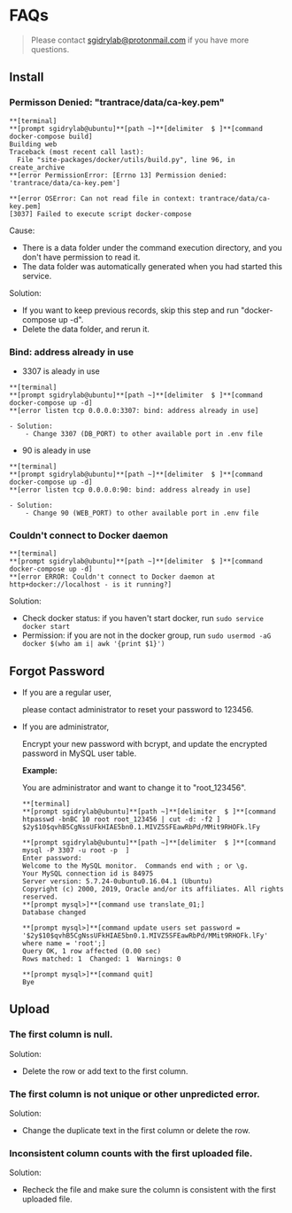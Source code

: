 # FAQs

> Please contact [sgidrylab@protonmail.com](mailto:sgidrylab@protonmail.com) if you have more questions.

<!-- toc -->

## Install

### Permisson Denied: "trantrace/data/ca-key.pem"

```
**[terminal]
**[prompt sgidrylab@ubuntu]**[path ~]**[delimiter  $ ]**[command docker-compose build]
Building web
Traceback (most recent call last):
  File "site-packages/docker/utils/build.py", line 96, in create_archive
**[error PermissionError: [Errno 13] Permission denied: 'trantrace/data/ca-key.pem']

**[error OSError: Can not read file in context: trantrace/data/ca-key.pem]
[3037] Failed to execute script docker-compose
```

Cause:
  - There is a data folder under the command execution directory, and you don't have permission to read it.
  - The data folder was automatically generated when you had started this service.

Solution:
  - If you want to keep previous records, skip this step and run "docker-compose up -d".
  - Delete the data folder, and rerun it.

### Bind: address already in use

- 3307 is aleady in use
```
**[terminal]
**[prompt sgidrylab@ubuntu]**[path ~]**[delimiter  $ ]**[command docker-compose up -d]
**[error listen tcp 0.0.0.0:3307: bind: address already in use]
```
    - Solution:
        - Change 3307 (DB_PORT) to other available port in .env file

- 90 is aleady in use
```
**[terminal]
**[prompt sgidrylab@ubuntu]**[path ~]**[delimiter  $ ]**[command docker-compose up -d]
**[error listen tcp 0.0.0.0:90: bind: address already in use]
```
    - Solution:
        - Change 90 (WEB_PORT) to other available port in .env file

### Couldn't connect to Docker daemon

```
**[terminal]
**[prompt sgidrylab@ubuntu]**[path ~]**[delimiter  $ ]**[command docker-compose up -d]
**[error ERROR: Couldn't connect to Docker daemon at http+docker://localhost - is it running?]
```

Solution:
  - Check docker status: if you haven't start docker, run ```sudo service docker start```
  - Permission: if you are not in the docker group, run ```sudo usermod -aG docker $(who am i| awk '{print $1}') ```

## Forgot Password

- If you are a regular user,

    please contact administrator to reset your password to 123456.

- If you are administrator,

    Encrypt your new password with bcrypt, and update the encrypted password in MySQL user table.

    **Example:**

    You are administrator and want to change it to "root_123456".

    ```
    **[terminal]
    **[prompt sgidrylab@ubuntu]**[path ~]**[delimiter  $ ]**[command htpasswd -bnBC 10 root root_123456 | cut -d: -f2 ]
    $2y$10$qvhB5CgNssUFkHIAE5bn0.1.MIVZ5SFEawRbPd/MMit9RHOFk.lFy

    **[prompt sgidrylab@ubuntu]**[path ~]**[delimiter  $ ]**[command mysql -P 3307 -u root -p  ]
    Enter password:
    Welcome to the MySQL monitor.  Commands end with ; or \g.
    Your MySQL connection id is 84975
    Server version: 5.7.24-0ubuntu0.16.04.1 (Ubuntu)
    Copyright (c) 2000, 2019, Oracle and/or its affiliates. All rights reserved.
    **[prompt mysql>]**[command use translate_01;]
    Database changed

    **[prompt mysql>]**[command update users set password = '$2y$10$qvhB5CgNssUFkHIAE5bn0.1.MIVZ5SFEawRbPd/MMit9RHOFk.lFy' where name = 'root';]
    Query OK, 1 row affected (0.00 sec)
    Rows matched: 1  Changed: 1  Warnings: 0

    **[prompt mysql>]**[command quit]
    Bye
    ```


## Upload

<span id="upload"></span>

### The first column is null.

Solution:
  - Delete the row or add text to the first column.

### The first column is not unique or other unpredicted error.

Solution:
  - Change the duplicate text in the first column or delete the row.

### Inconsistent column counts with the first uploaded file.

Solution:
  - Recheck the file and make sure the column is consistent with the first uploaded file.

